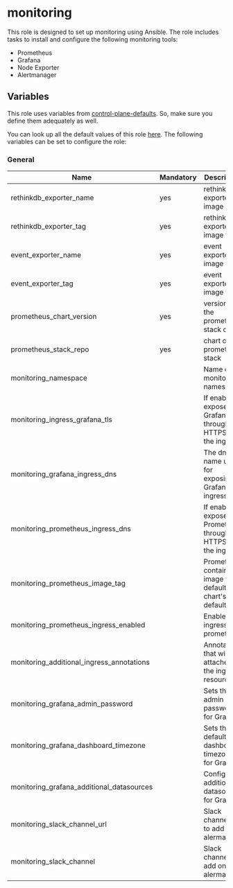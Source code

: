 # monitoring

This role is designed to set up monitoring using Ansible.
The role includes tasks to install and configure the following monitoring tools:

- Prometheus
- Grafana
- Node Exporter
- Alertmanager

## Variables

This role uses variables from [control-plane-defaults](/control-plane). So, make sure you define them adequately as well.

You can look up all the default values of this role [here](defaults/main/main.yaml).
The following variables can be set to configure the role:

### General

| Name                                      | Mandatory | Description                                                 |
| ----------------------------------------- | --------- | ----------------------------------------------------------- |
| rethinkdb_exporter_name                   | yes       | rethinkdb exporter image name                               |
| rethinkdb_exporter_tag                    | yes       | rethinkdb exporter image tag                                |
| event_exporter_name                       | yes       | event exporter image name                                   |
| event_exporter_tag                        | yes       | event exporter image tag                                    |
| prometheus_chart_version                  | yes       | version of the prometheus stack chart                       |
| prometheus_stack_repo                     | yes       | chart of the prometheus stack                               |
| monitoring_namespace                      |           | Name of the monitoring namespace                            |
| monitoring_ingress_grafana_tls            |           | If enabled, exposes Grafana through HTTPS on the ingress    |
| monitoring_grafana_ingress_dns            |           | The dns name used for exposing Grafana via ingress          |
| monitoring_prometheus_ingress_dns         |           | If enabled, exposes Prometheus through HTTPS on the ingress |
| monitoring_prometheus_image_tag           |           | Prometheus container image tag, defaults to chart's default |
| monitoring_prometheus_ingress_enabled     |           | Enables ingress for prometheus                              |
| monitoring_additional_ingress_annotations |           | Annotations that will be attached to the ingress resource   |
| monitoring_grafana_admin_password         |           | Sets the admin password for Grafana                         |
| monitoring_grafana_dashboard_timezone     |           | Sets the default's dashboard timezone for Grafana           |
| monitoring_grafana_additional_datasources |           | Configures additional datasources for Grafana               |
| monitoring_slack_channel_url              |           | Slack channel url to add on alermanger                      |
| monitoring_slack_channel                  |           | Slack channel to add on alermanger                          |
